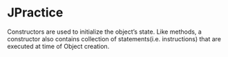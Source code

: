 # JPractice
Constructors are used to initialize the object’s state. Like methods, a constructor also contains collection of statements(i.e. instructions) that are executed at time of Object creation.
